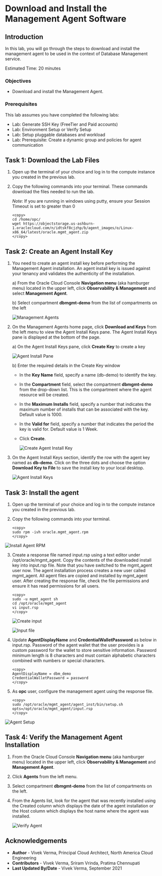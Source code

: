 # Download and Install the Management Agent Software

## Introduction

In this lab, you will go through the steps to download and install the management agent to be used in the context of Database Management service.

Estimated Time: 20 minutes

### Objectives

-   Download and install the Management Agent.

### Prerequisites

This lab assumes you have completed the following labs:
* Lab: Generate SSH Key (FreeTier and Paid accounts)
* Lab: Environment Setup or Verify Setup
* Lab: Setup pluggable databases and workload
* Lab: Prerequisite: Create a dynamic group and policies for agent communication

## Task 1: Download the Lab Files

1.  Open up the terminal of your choice and log in to the compute instance you created in the previous lab.

2.  Copy the following commands into your terminal. These commands download the files needed to run the lab.

    *Note*: If you are running in windows using putty, ensure your Session Timeout is set to greater than 0

    ```
    <copy>
    cd /home/opc/
    wget https://objectstorage.us-ashburn-1.oraclecloud.com/n/idtskf8cjzhp/b/agent_images/o/Linux-x86_64/latest/oracle.mgmt_agent.zip
    </copy>
    ```

## Task 2: Create an Agent Install Key

1.  You need to create an agent install key before performing the Management Agent installation. An agent install key is issued against your tenancy and validates the authenticity of the installation.

    a) From the Oracle Cloud Console **Navigation menu** (aka hamburger menu) located in the upper left, click **Observability & Management** and select **Management Agent**.

    b) Select compartment **dbmgmt-demo** from the list of compartments on the left

    ![Management Agents](./images/managementagents.png " ")

2.  On the Management Agents home page, click **Download and Keys** from the left menu to view the Agent Install Keys pane. The Agent Install Keys pane is displayed at the bottom of the page.

    a) On the Agent Install Keys pane, click **Create Key** to create a key

    ![Agent Install Pane](./images/agentinstallpane.png " ")

    b) Enter the required details in the Create Key window

    -  In the **Key Name** field, specify a name (db-demo) to identify the key.
    -  In the **Compartment** field, select the compartment **dbmgmt-demo** from the drop-down list. This is the compartment where the agent resource will be created.
    -  In the **Maximum Installs** field, specify a number that indicates the maximum number of installs that can be associated with the key. Default value is 1000.
    -  In the **Valid for** field, specify a number that indicates the period the key is valid for. Default value is 1 Week.
    -  Click **Create**.

        ![Create Agent Install Key](./images/createkey.png " ")

3.  On the Agent Install Keys section, identify the row with the agent key named as **db-demo**. Click on the three dots and choose the option **Download Key to File** to save the install key to your local desktop.  

    ![Agent Install Keys](./images/agentinstallkeys.png " ")

## Task 3: Install the agent

1. Open up the terminal of your choice and log in to the compute instance you created in the previous lab.
2. Copy the following commands into your terminal.  

    ```
    <copy>
    sudo rpm -ivh oracle.mgmt_agent.rpm
    </copy>
    ```
![Install Agent RPM](./images/installagentrpm.png " ")

3. Create a response file named input.rsp using a text editor under /opt/oracle/mgmt\_agent. Copy the contents of the downloaded install key into input.rsp file. Note that you have switched to the mgmt\_agent user now. The agent installation process creates a new user called mgmt\_agent. All agent files are copied and installed by mgmt_agent user. After creating the response file, check the file permissions and ensure it has read permissions for all users.

    ```
    <copy>
    sudo -u mgmt_agent sh
    cd /opt/oracle/mgmt_agent    
    vi input.rsp
    </copy>
    ```

    ![Create input](./images/createinput.png " ")

    ![Input file](./images/inputfile.png " ")

4. Update **AgentDisplayName** and **CredentialWalletPassword** as below in input.rsp. Password of the agent wallet that the user provides is a custom password for the wallet to store sensitive information. Password minimum length is 8 characters and must contain alphabetic characters combined with numbers or special characters.

    ```
    <copy>
    AgentDisplayName = dbm_demo
    CredentialWalletPassword = password
    </copy>
    ```

5. As **opc** user, configure the management agent using the response file.

    ```
    <copy>
    sudo /opt/oracle/mgmt_agent/agent_inst/bin/setup.sh opts=/opt/oracle/mgmt_agent/input.rsp
    </copy>
    ```
![Agent Setup](./images/agentsetup.png " ")

## Task 4: Verify the Management Agent Installation

1. From the Oracle Cloud Console **Navigation menu** (aka hamburger menu) located in the upper left, click **Observability & Management** and **Management Agent**.
2. Click **Agents** from the left menu.
3. Select compartment **dbmgmt-demo** from the list of compartments on the left.
4. From the Agents list, look for the agent that was recently installed using the Created column which displays the date of the agent installation or the Host column which displays the host name where the agent was installed.

    ![Verify Agent](./images/verifyagent.png " ")

## Acknowledgements

- **Author** - Vivek Verma, Principal Cloud Architect, North America Cloud Engineering
- **Contributors** - Vivek Verma, Sriram Vrinda, Pratima Chennupati
- **Last Updated By/Date** - Vivek Verma, September 2021
